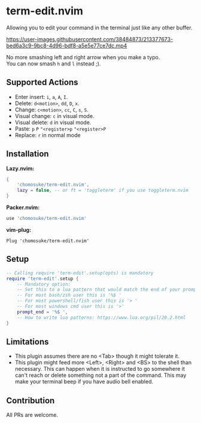 # term-edit.nvim
Allowing you to edit your command in the terminal just like any other buffer.


https://user-images.githubusercontent.com/38484873/213377673-bed6a3c9-9bc8-4d96-bdf8-a5e5e77ce7dc.mp4


No more smashing left and right arrow when you make a typo.\
You can now smash `h` and `l` instead ;).

## Supported Actions
- Enter insert: `i`, `a`, `A`, `I`.
- Delete: `d<motion>`, `dd`, `D`, `x`.
- Change: `c<motion>`, `cc`, `C`, `s`, `S`.
- Visual change: `c` in visual mode.
- Visual delete: `d` in visual mode.
- Paste: `p` `P` `"<register>p` `"<register>P`
- Replace: `r` in normal mode

## Installation
**Lazy.nvim:**
```lua
{
    'chomosuke/term-edit.nvim',
    lazy = false, -- or ft = 'toggleterm' if you use toggleterm.nvim
}
```
**Packer.nvim:**
```lua
use 'chomosuke/term-edit.nvim'
```
**vim-plug:**
```vim
Plug 'chomosuke/term-edit.nvim'
```

## Setup
```lua
-- Calling require 'term-edit'.setup(opts) is mandatory
require 'term-edit'.setup {
    -- Mandatory option:
    -- Set this to a lua pattern that would match the end of your prompt
    -- For most bash/zsh user this is '%$ '
    -- For most powershell/fish user this is '> '
    -- For most windows cmd user this is '>'
    prompt_end = '%$ ',
    -- How to write lua patterns: https://www.lua.org/pil/20.2.html
}
```

## Limitations
- This plugin assumes there are no \<Tab\> though it might tolerate it.
- This plugin might feed more \<Left\>, \<Right\> and \<BS\> to the shell than necessary. This can happen when it is instructed to go somewhere it can't reach or delete something not a part of the command. This may make your terminal beep if you have audio bell enabled.

## Contribution
All PRs are welcome.
